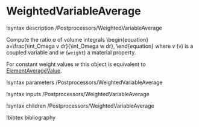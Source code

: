 # WeightedVariableAverage

!syntax description /Postprocessors/WeightedVariableAverage

Compute the ratio $a$ of volume integrals
\begin{equation}
a=\frac{\int_Omega v dr}{\int_Omega w dr},
\end{equation}
where $v$ (`v`) is a coupled variable and $w$ (`weight`) a material property.

For constant weight values $w$ this object is equivalent to
[ElementAverageValue](/ElementAverageValue.md).

!syntax parameters /Postprocessors/WeightedVariableAverage

!syntax inputs /Postprocessors/WeightedVariableAverage

!syntax children /Postprocessors/WeightedVariableAverage

!bibtex bibliography
